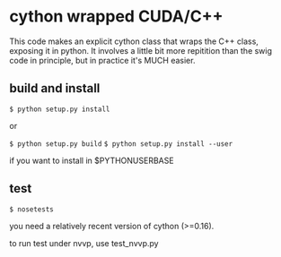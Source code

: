 # cython wrapped CUDA/C++

This code makes an explicit cython class that wraps the C++ class, exposing it in python. It involves a little bit more repitition than the swig code in principle, but
in practice it's MUCH easier.

## build and install

`$ python setup.py install`

or

`$ python setup.py build`
`$ python setup.py install --user`

if you want to install in $PYTHONUSERBASE

## test

`$ nosetests`

you need a relatively recent version of cython (>=0.16).


to run test under nvvp, use test_nvvp.py

